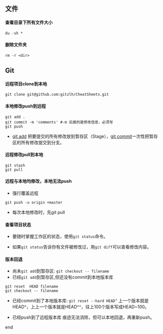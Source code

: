 ## 文件
#### 查看目录下所有文件大小
`du -sh * `
#### 删除文件夹
`rm -r <dir>`
## Git

#### 远程项目clone到本地
`git clone git@github.com:gitzlh/CheatSheets.git`
#### 本地修改push到远程
```
git add .
git commit -m 'comments' #-m 后面的是修改信息，必须写
git push
```
- [git add](img/gitadd.jpg) 把要提交的所有修改放到暂存区（Stage），[git commit](img/gitcommit.jpg)一次性把暂存区的所有修改提交到分支。

#### 远程修改pull到本地
```
git stash
git pull
```
#### 远程与本地均修改，本地无法push
- 强行覆盖远程
```
git push -u origin +master
```
- 每次本地修改时，先git pull

#### 查看项目状态
- 要随时掌握工作区的状态，使用`git status`命令。

- 如果`git status`告诉你有文件被修改过，用`git diff`可以查看修改内容。

#### 版本回退
- 尚未`git add`到暂存区:
```git checkout -- filename```
- 已经`git add`到暂存区,但还没有commit到本地版本库
```
git reset  HEAD filename
git checkout -- filename
```
- 已经commit到了本地版本库:
```git reset --hard HEAD^```
 上一个版本就是HEAD^，上上一个版本就是HEAD^^，往上100个版本写成HEAD~100。

- 已经push到了远程版本库
痕迹无法消除，但可以本地回退，再重新push。

end


